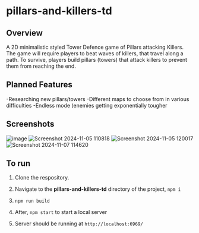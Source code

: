 # pillars-and-killers-td

## Overview
A 2D minimalistic styled Tower Defence game of Pillars attacking Killers. The game will require players to beat waves of killers, that travel along a path. To survive, players build pillars (towers) that attack killers to prevent them from reaching the end.


## Planned Features
-Researching new pillars/towers
-Different maps to choose from in various difficulties
-Endless mode (enemies getting exponentially tougher


## Screenshots
![image](https://github.com/user-attachments/assets/06ec96ac-bff7-4441-b89f-65506eb2f01e)
![Screenshot 2024-11-05 110818](https://github.com/user-attachments/assets/e7626bd0-e1ef-451a-bd41-52a970c5b1db)
![Screenshot 2024-11-05 120017](https://github.com/user-attachments/assets/4b9ebadc-3842-4fad-9ddf-f5ab298ce3c4)
![Screenshot 2024-11-07 114620](https://github.com/user-attachments/assets/09e12f80-3c6f-45ff-a2d9-a8c8be97a3e9)

## To run
1. Clone the respository.
2. Navigate to the **pillars-and-killers-td** directory of the project, `npm i`
3. `npm run build`
4. After, `npm start` to start a local server

5. Server should be running at `http://localhost:6969/`
